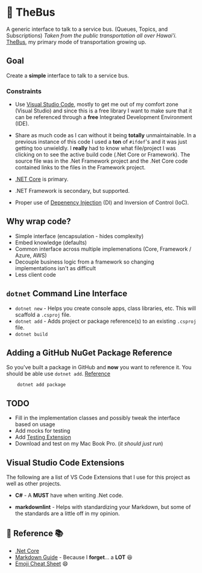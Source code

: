 # :bus: TheBus

A generic interface to talk to a service bus. (Queues, Topics, and Subscriptions) *Taken from the public transportation all over Hawai'i.*  [TheBus](http://www.thebus.org/), my primary mode of transportation growing up.

## Goal

Create a **simple** interface to talk to a service bus.

### Constraints

* Use [Visual Studio Code](https://code.visualstudio.com/), mostly to get me out of my comfort zone (Visual Studio) and since this is a free library I want to make sure that it can be referenced through a **free** Integrated Development Environment (IDE).

* Share as much code as I can without it being **totally** unmaintainable. In a previous instance of this code I used a **ton** of `#ifdef`'s and it was just getting too unwieldly. I **really** had to know what file/project I was clicking on to see the active build code (.Net Core or Framework).  The source file was in the .Net Framework project and the .Net Core code contained links to the files in the Framework project.

* [.NET Core](https://dotnet.microsoft.com/download/dotnet-core) is primary.

* .NET Framework is secondary, but supported.

* Proper use of [Depenency Injection](https://docs.microsoft.com/en-us/aspnet/core/fundamentals/dependency-injection) (DI) and Inversion of Control (IoC).

## Why wrap code?

* Simple interface (encapsulation - hides complexity)
* Embed knowledge (defaults)
* Common interface across multiple implemenations (Core, Framework / Azure, AWS)
* Decouple business logic from a framework so changing implementations isn't as difficult
* Less client code

## `dotnet` Command Line Interface

* `dotnet new` - Helps you create console apps, class libraries, etc.  This will scaffold a `.csproj` file.
* `dotnet add` - Adds project or package reference(s) to an existing `.csproj` file.
* `dotnet build`

## Adding a GitHub NuGet Package Reference

So you've built a package in GitHub and **now** you want to reference it.  You should be able use `dotnet add`. [Reference](https://docs.microsoft.com/en-us/dotnet/core/tools/dotnet-add-package)

        dotnet add package 

## TODO

* Fill in the implementation classes and possibly tweak the interface based on usage
* Add mocks for testing
* Add [Testing Extension](https://code.visualstudio.com/api/working-with-extensions/testing-extension)
* Download and test on my Mac Book Pro. (*it should just run*)

## Visual Studio Code Extensions

The following are a list of VS Code Extensions that I use for this project as well as other projects.

* **C#** - A **MUST** have when writing .Net code.

* **markdownlint** - Helps with standardizing your Markdown, but some of the standards are a little off in my opinion.

## :book: Reference :books:

* [.Net Core](https://docs.microsoft.com/en-us/dotnet/core/)
* [Markdown Guide](https://www.markdownguide.org/basic-syntax) - Because I **forget**...  a **LOT** :laughing:
* [Emoji Cheat Sheet](https://www.webfx.com/tools/emoji-cheat-sheet/) :smile:
